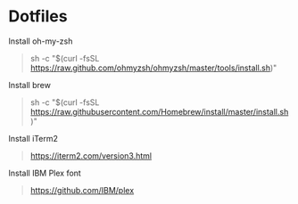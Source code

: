 # Dotfiles

Install oh-my-zsh

> sh -c "$(curl -fsSL https://raw.github.com/ohmyzsh/ohmyzsh/master/tools/install.sh)"
                                           
Install brew

> sh -c "$(curl -fsSL https://raw.githubusercontent.com/Homebrew/install/master/install.sh)"

Install iTerm2

> https://iterm2.com/version3.html

Install IBM Plex font

> https://github.com/IBM/plex
